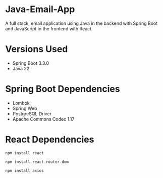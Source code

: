 # Java-Email-App
A full stack, email application using Java in the backend with Spring Boot and JavaScript in the frontend with React.

# Versions Used
* Spring Boot 3.3.0
* Java 22

# Spring Boot Dependencies
* Lombok
* Spring Web
* PostgreSQL Driver
* Apache Commons Codec 1.17

# React Dependencies
``` npm install react ```

``` npm install react-router-dom ```

``` npm install axios ```